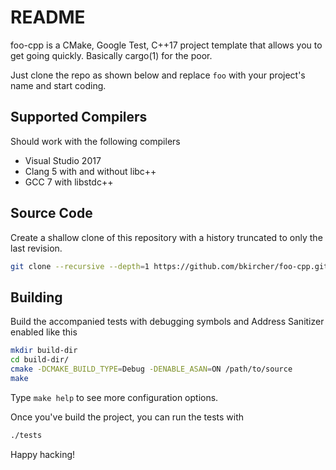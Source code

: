 # README
foo-cpp is a CMake, Google Test, C++17 project template that allows you to get
going quickly. Basically cargo(1) for the poor.

Just clone the repo as shown below and replace `foo` with your project's name
and start coding.

## Supported Compilers
Should work with the following compilers

* Visual Studio 2017
* Clang 5 with and without libc++
* GCC 7 with libstdc++

## Source Code
Create a shallow clone of this repository with a history truncated to only the
last revision.

```bash
git clone --recursive --depth=1 https://github.com/bkircher/foo-cpp.git
```

## Building
Build the accompanied tests with debugging symbols and Address Sanitizer
enabled like this

```bash
mkdir build-dir
cd build-dir/
cmake -DCMAKE_BUILD_TYPE=Debug -DENABLE_ASAN=ON /path/to/source
make
```

Type `make help` to see more configuration options.

Once you've build the project, you can run the tests with

```bash
./tests
```

Happy hacking!

<!-- vim: et sw=4 ts=4:
-->
